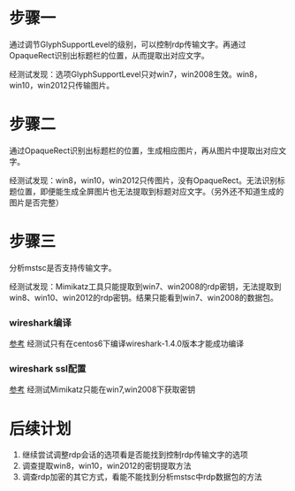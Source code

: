 # 步骤一
通过调节GlyphSupportLevel的级别，可以控制rdp传输文字。再通过OpaqueRect识别出标题栏的位置，从而提取出对应文字。

经测试发现：选项GlyphSupportLevel只对win7，win2008生效。win8，win10，win2012只传输图片。

# 步骤二
通过OpaqueRect识别出标题栏的位置，生成相应图片，再从图片中提取出对应文字。

经测试发现：win8，win10，win2012只传图片，没有OpaqueRect。无法识别标题位置，即便能生成全屏图片也无法提取到标题对应文字。（另外还不知道生成的图片是否完整）

# 步骤三
分析mstsc是否支持传输文字。

经测试发现：Mimikatz工具只能提取到win7、win2008的rdp密钥，无法提取到win8、win10、win2012的rdp密钥。结果只能看到win7、win2008的数据包。

### wireshark编译
[参考](https://github.com/FreeRDP/FreeRDP/wiki/Wireshark-Development)
经测试只有在centos6下编译wireshark-1.4.0版本才能成功编译

### wireshark ssl配置
[参考](https://github.com/FreeRDP/FreeRDP/wiki/Wireshark-Usage)
经测试Mimikatz只能在win7,win2008下获取密钥

# 后续计划
1. 继续尝试调整rdp会话的选项看是否能找到控制rdp传输文字的选项
1. 调查提取win8，win10，win2012的密钥提取方法
1. 调查rdp加密的其它方式，看能不能找到分析mstsc中rdp数据包的方法
